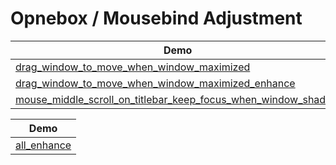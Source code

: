 

# Opnebox / Mousebind Adjustment

| Demo |
| --- |
| [drag_window_to_move_when_window_maximized](drag_window_to_move_when_window_maximized) |
| [drag_window_to_move_when_window_maximized_enhance](drag_window_to_move_when_window_maximized_enhance) |
| [mouse_middle_scroll_on_titlebar_keep_focus_when_window_shading](mouse_middle_scroll_on_titlebar_keep_focus_when_window_shading) |


| Demo |
| --- |
| [all_enhance](all_enhance) |
